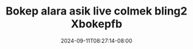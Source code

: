 --- 
title: "Bokep alara asik live colmek bling2  Xbokepfb"
description: "streaming bokeh Bokep alara asik live colmek bling2  Xbokepfb twitter full vidio  "
date: 2024-09-11T08:27:14-08:00
file_code: "y6r8apws9y21"
draft: false
cover: "u85bmzgser76z9mk.jpg"
tags: ["Bokep", "alara", "asik", "live", "colmek", "Xbokepfb", "bokep-indo", "bokep-viral", "bokep-ig"]
length: 1418
fld_id: "1483013"
foldername: "Alara update"
categories: ["Alara update"]
views: 0
---